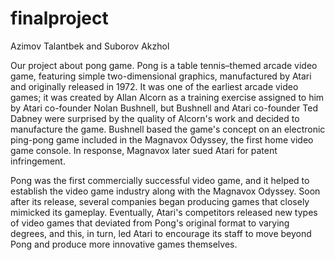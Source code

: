 # finalproject
Azimov Talantbek and Suborov Akzhol

Our project about pong game. Pong is a table tennis–themed arcade video game, 
featuring simple two-dimensional graphics, manufactured by Atari and 
originally released in 1972. It was one of the earliest arcade video games; it was created 
by Allan Alcorn as a training exercise assigned to him by Atari co-founder Nolan Bushnell,
but Bushnell and Atari co-founder Ted Dabney were surprised by the quality of Alcorn's 
work and decided to manufacture the game. Bushnell based the game's concept on an electronic
ping-pong game included in the Magnavox Odyssey, the first home video game console. In response,
Magnavox later sued Atari for patent infringement.

Pong was the first commercially successful video game, and it helped to establish the video game 
industry along with the Magnavox Odyssey. Soon after its release, several companies began producing 
games that closely mimicked its gameplay. Eventually, Atari's competitors released new types of video 
games that deviated from Pong's original format to varying degrees, and this, in turn, led Atari 
to encourage its staff to move beyond Pong and produce more innovative games themselves.
